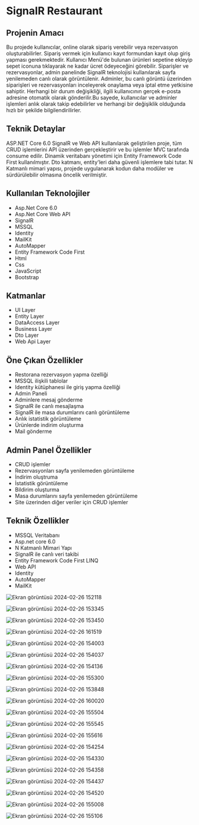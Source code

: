 # SignalR Restaurant

## Projenin Amacı

Bu projede kullanıcılar, online olarak sipariş verebilir veya rezervasyon oluşturabilirler. Sipariş vermek için kullanıcı kayıt formundan kayıt olup giriş yapması gerekmektedir. 
Kullanıcı Menü'de bulunan ürünleri sepetine ekleyip sepet iconuna tıklayarak ne kadar ücret ödeyeceğini görebilir.
Siparişler ve rezervasyonlar, admin panelinde SignalR teknolojisi kullanılarak sayfa yenilemeden canlı olarak görüntülenir. Adminler, bu canlı görüntü üzerinden siparişleri ve rezervasyonları inceleyerek onaylama veya iptal etme yetkisine sahiptir. Herhangi bir durum değişikliği, ilgili kullanıcının gerçek e-posta adresine otomatik olarak gönderilir.Bu sayede, kullanıcılar ve adminler işlemleri anlık olarak takip edebilirler ve herhangi bir değişiklik olduğunda hızlı bir şekilde bilgilendirilirler.

## Teknik Detaylar
ASP.NET Core 6.0 SignalR ve Web API kullanılarak geliştirilen proje, tüm CRUD işlemlerini API üzerinden gerçekleştirir ve bu işlemler MVC tarafında consume edilir. Dinamik veritabanı yönetimi için Entity Framework Code First kullanılmıştır. Dto katmanı, entity'leri daha güvenli işlemlere tabi tutar. N Katmanlı mimari yapısı, projede uygulanarak kodun daha modüler ve sürdürülebilir olmasına öncelik verilmiştir.

## Kullanılan Teknolojiler
-	Asp.Net Core 6.0
-	Asp.Net Core Web API
-	SignalR
-	MSSQL
-	Identity
-	MailKit
-	AutoMapper
-	Entity Framework Code First
-	Html
-	Css
-	JavaScript
-	Bootstrap

## Katmanlar
-	UI Layer
-	Entity Layer
-	DataAccess Layer
-	Business Layer
-	Dto Layer
-	Web Api Layer

## Öne Çıkan Özellikler
-	Restorana rezervasyon yapma özelliği
-	MSSQL ilişkili tablolar
-	Identity kütüphanesi ile giriş yapma özelliği
-	Admin Paneli
-	Adminlere mesaj gönderme
-	SignalR ile canlı mesajlaşma
-	SignalR ile masa durumlarını canlı görüntüleme
-	Anlık istatistik görüntüleme
-	Ürünlerde indirim oluşturma
-	Mail gönderme

## Admin Panel Özellikler
-	CRUD işlemler
-	Rezervasyonları sayfa yenilemeden görüntüleme
-	İndirim oluştruma
-	İstatistik görüntüleme
-	Bildirim oluşturma
-	Masa durumlarını sayfa yenilemeden görüntüleme
-	Site üzerinden diğer veriler için CRUD işlemler
  
## Teknik Özellikler
-	MSSQL Veritabanı
-	Asp.net core 6.0
-	N Katmanlı Mimari Yapı
-	SignalR ile canlı veri takibi
-	Entity Framework Code First LINQ
-	Web API
-	Identity
-	AutoMapper
-	MailKit

![Ekran görüntüsü 2024-02-26 152118](https://github.com/fthatmc/SignalRProject/assets/136472585/b98c53fc-bbe7-40b1-a45d-316f9bcefe72)

![Ekran görüntüsü 2024-02-26 153345](https://github.com/fthatmc/SignalRProject/assets/136472585/54141f9e-8084-4091-bfb4-54ed19c14035)

![Ekran görüntüsü 2024-02-26 153450](https://github.com/fthatmc/SignalRProject/assets/136472585/71b9656c-f8f7-4978-a5bb-e9077bcacd24)

![Ekran görüntüsü 2024-02-26 161519](https://github.com/fthatmc/SignalRProject/assets/136472585/980579ea-06f3-4dbd-8437-6e94e4e3649b)

![Ekran görüntüsü 2024-02-26 154003](https://github.com/fthatmc/SignalRProject/assets/136472585/65da185a-c7e1-4603-9779-e03f6f86734f)

![Ekran görüntüsü 2024-02-26 154037](https://github.com/fthatmc/SignalRProject/assets/136472585/d4046335-3b2e-430d-8c15-0de5f9a4aa96)

![Ekran görüntüsü 2024-02-26 154136](https://github.com/fthatmc/SignalRProject/assets/136472585/f139310c-4442-407b-8e24-c8c529dd52cf)

![Ekran görüntüsü 2024-02-26 155300](https://github.com/fthatmc/SignalRProject/assets/136472585/b52fb131-3eed-45df-8931-ea4f9e10dc74)

![Ekran görüntüsü 2024-02-26 153848](https://github.com/fthatmc/SignalRProject/assets/136472585/3df555bb-ed9f-469f-a154-fe872519f038)

![Ekran görüntüsü 2024-02-26 160020](https://github.com/fthatmc/SignalRProject/assets/136472585/3dec511a-f815-4078-a8b7-60a7ffc477e5)

![Ekran görüntüsü 2024-02-26 155504](https://github.com/fthatmc/SignalRProject/assets/136472585/0effaebe-121a-4657-a4d1-a3d86305c832)


![Ekran görüntüsü 2024-02-26 155545](https://github.com/fthatmc/SignalRProject/assets/136472585/cc922b26-268d-40de-8a76-85720e694ab2)


![Ekran görüntüsü 2024-02-26 155616](https://github.com/fthatmc/SignalRProject/assets/136472585/5ab95944-c04e-44b0-b3aa-3cf155cdf879)


![Ekran görüntüsü 2024-02-26 154254](https://github.com/fthatmc/SignalRProject/assets/136472585/4592221f-9788-4f15-9fc5-5de97482335c)

![Ekran görüntüsü 2024-02-26 154330](https://github.com/fthatmc/SignalRProject/assets/136472585/5801d01d-e44b-46cf-8782-26e22acd782c)

![Ekran görüntüsü 2024-02-26 154358](https://github.com/fthatmc/SignalRProject/assets/136472585/90e4e2fb-d739-45aa-b370-6d1e9c4dc595)

![Ekran görüntüsü 2024-02-26 154437](https://github.com/fthatmc/SignalRProject/assets/136472585/f5f60c3a-c9a5-469b-a0e3-3dcb16a0ff4f)

![Ekran görüntüsü 2024-02-26 154520](https://github.com/fthatmc/SignalRProject/assets/136472585/009cbd69-5c31-43d6-809e-e7054d1be10c)

![Ekran görüntüsü 2024-02-26 155008](https://github.com/fthatmc/SignalRProject/assets/136472585/675d845b-8e77-4e54-8b42-a752f595a70a)

![Ekran görüntüsü 2024-02-26 155106](https://github.com/fthatmc/SignalRProject/assets/136472585/896cb79d-f9b4-40a4-af84-d6f104822383)
